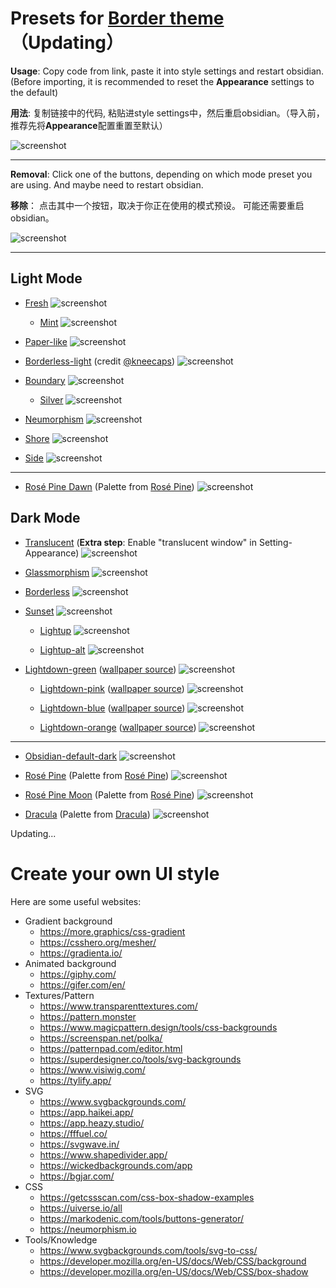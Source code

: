 # Presets for [Border theme](https://github.com/Akifyss/obsidian-border)（Updating）

**Usage**: Copy code from link, paste it into style settings and restart obsidian.(Before importing, it is recommended to reset the **Appearance** settings to the default)

**用法**: 复制链接中的代码, 粘贴进style settings中，然后重启obsidian。（导入前，推荐先将**Appearance**配置重置至默认）

![screenshot](img/Usage.png)

---

**Removal**: Click one of the buttons, depending on which mode preset you are using. And maybe need to restart obsidian.

**移除**： 点击其中一个按钮，取决于你正在使用的模式预设。 可能还需要重启obsidian。

![screenshot](img/Removal.png)

---

## Light Mode

+ [Fresh](https://github.com/Akifyss/obsidian-border/blob/main/presets/Fresh.json)
![screenshot](img/Fresh.png)

  + [Mint](https://github.com/Akifyss/obsidian-border/blob/main/presets/Mint.json)
  ![screenshot](img/Mint.png)

+ [Paper-like](https://github.com/Akifyss/obsidian-border/blob/main/presets/Paper-like.json)
![screenshot](img/Paper-like.png)

+ [Borderless-light](https://github.com/Akifyss/obsidian-border/blob/main/presets/Borderless-light.json) (credit [@kneecaps](https://github.com/7368697661))
![screenshot](img/Borderless-light.png)

+ [Boundary](https://github.com/Akifyss/obsidian-border/blob/main/presets/Boundary.json)
![screenshot](img/Boundary.png)

  + [Silver](https://github.com/Akifyss/obsidian-border/blob/main/presets/Silver.json)
  ![screenshot](img/Silver.gif)

+ [Neumorphism](https://github.com/Akifyss/obsidian-border/blob/main/presets/Neumorphism.json)
![screenshot](img/Neumorphism.png)

+ [Shore](https://github.com/Akifyss/obsidian-border/blob/main/presets/Shore.json)
![screenshot](img/Shore.png)

+ [Side](https://github.com/Akifyss/obsidian-border/blob/main/presets/Side.json)
![screenshot](img/Side.png)

---

+ [Rosé Pine Dawn](https://github.com/Akifyss/obsidian-border/blob/main/presets/Rosé-Pine-Dawn.json) (Palette from [Rosé Pine](https://rosepinetheme.com/palette))
![screenshot](img/Rosé-Pine-Dawn.png)

## Dark Mode

+ [Translucent](https://github.com/Akifyss/obsidian-border/blob/main/presets/Translucent.json)
(**Extra step**: Enable "translucent window" in Setting-Appearance)
![screenshot](img/Translucent.png)

+ [Glassmorphism](https://github.com/Akifyss/obsidian-border/blob/main/presets/Glassmorphism.json)
![screenshot](img/Glassmorphism.png)

+ [Borderless](https://github.com/Akifyss/obsidian-border/blob/main/presets/Borderless.json)
![screenshot](img/Borderless.png)

+ [Sunset](https://github.com/Akifyss/obsidian-border/blob/main/presets/Sunset.json)
![screenshot](img/Sunset.png)

  + [Lightup](https://github.com/Akifyss/obsidian-border/blob/main/presets/Lightup.json)
  ![screenshot](img/Lightup.png)

  + [Lightup-alt](https://github.com/Akifyss/obsidian-border/blob/main/presets/Lightup-alt.json)
  ![screenshot](img/Lightup-alt.png)

+ [Lightdown-green](https://github.com/Akifyss/obsidian-border/blob/main/presets/Lightdown-green.json) ([wallpaper source](https://twitter.com/JimDesignsCo/status/1634618698353848321))
![screenshot](img/Lightdown-green.png)

  + [Lightdown-pink](https://github.com/Akifyss/obsidian-border/blob/main/presets/Lightdown-pink.json) ([wallpaper source](https://twitter.com/JimDesignsCo/status/1634618698353848321))
  ![screenshot](img/Lightdown-pink.png)

  + [Lightdown-blue](https://github.com/Akifyss/obsidian-border/blob/main/presets/Lightdown-blue.json) ([wallpaper source](https://twitter.com/JimDesignsCo/status/1634618698353848321))
  ![screenshot](img/Lightdown-blue.png)

  + [Lightdown-orange](https://github.com/Akifyss/obsidian-border/blob/main/presets/Lightdown-orange.json) ([wallpaper source](https://twitter.com/JimDesignsCo/status/1634618698353848321))
  ![screenshot](img/Lightdown-orange.png)

---

+ [Obsidian-default-dark](https://github.com/Akifyss/obsidian-border/blob/main/presets/Obsidian-default-dark.json)
![screenshot](img/Obsidian-default-dark.png)

+ [Rosé Pine](https://github.com/Akifyss/obsidian-border/blob/main/presets/Rosé-Pine.json) (Palette from [Rosé Pine](https://rosepinetheme.com/palette))
![screenshot](img/Rosé-Pine.png)

+ [Rosé Pine Moon](https://github.com/Akifyss/obsidian-border/blob/main/presets/Rosé-Pine-Moon.json) (Palette from [Rosé Pine](https://rosepinetheme.com/palette))
![screenshot](img/Rosé-Pine-Moon.png)

+ [Dracula](https://github.com/Akifyss/obsidian-border/blob/main/presets/Dracula.json) (Palette from [Dracula](https://github.com/dracula/dracula-theme))
![screenshot](img/Dracula.png)

Updating...

# Create your own UI style

Here are some useful websites:

+ Gradient background
  + <https://more.graphics/css-gradient>
  + <https://csshero.org/mesher/>
  + <https://gradienta.io/>
+ Animated background
  + <https://giphy.com/>
  + <https://gifer.com/en/>
+ Textures/Pattern
  + <https://www.transparenttextures.com/>
  + <https://pattern.monster>
  + <https://www.magicpattern.design/tools/css-backgrounds>
  + <https://screenspan.net/polka/>
  + <https://patternpad.com/editor.html>
  + <https://superdesigner.co/tools/svg-backgrounds>
  + <https://www.visiwig.com/>
  + <https://tylify.app/>
+ SVG
  + <https://www.svgbackgrounds.com/>
  + <https://app.haikei.app/>
  + <https://app.heazy.studio/>
  + <https://fffuel.co/>
  + <https://svgwave.in/>
  + <https://www.shapedivider.app/>
  + <https://wickedbackgrounds.com/app>
  + <https://bgjar.com/>
+ CSS
  + <https://getcssscan.com/css-box-shadow-examples>
  + <https://uiverse.io/all>
  + <https://markodenic.com/tools/buttons-generator/>
  + <https://neumorphism.io>
+ Tools/Knowledge
  + <https://www.svgbackgrounds.com/tools/svg-to-css/>
  + <https://developer.mozilla.org/en-US/docs/Web/CSS/background>
  + <https://developer.mozilla.org/en-US/docs/Web/CSS/box-shadow>
